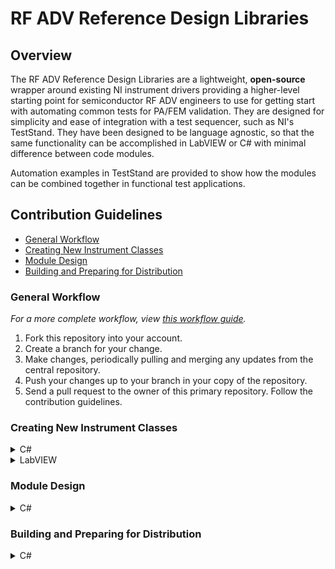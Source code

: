 # RF ADV Reference Design Libraries

## Overview

The RF ADV Reference Design Libraries are a lightweight, **open-source** wrapper around existing NI instrument drivers providing a higher-level starting point for semiconductor RF ADV engineers to use for getting start with automating common tests for PA/FEM validation. They are designed for simplicity and ease of integration with a test sequencer, such as NI's TestStand. They have been designed to be language agnostic, so that the same functionality can be accomplished in LabVIEW or C# with minimal difference between code modules. 

Automation examples in TestStand are provided to show how the modules can be combined together in functional test applications. 

## Contribution Guidelines

 + [General Workflow](#general-workflow)
 + [Creating New Instrument Classes](#creating-new-instrument-classes)
 + [Module Design](#module-design)
 + [Building and Preparing for Distribution](#building-and-preparing-for-distribution)

### General Workflow
*For a more complete workflow, view [this workflow guide](https://decibel.ni.com/content/docs/DOC-37417).*

1. Fork this repository into your account.
2. Create a branch for your change.
3. Make changes, periodically pulling and merging any updates from the central repository.
4. Push your changes up to your branch in your copy of the repository.
5. Send a pull request to the owner of this primary repository. Follow the contribution guidelines.

### Creating New Instrument Classes


<details><summary>C#</summary>

#### Project and File Setup
- Each instrument should be defined as its own class with a basic name *(i.e. Scope, SG, Supply, etc.)*
- Each instrument class has its own project which is added to the **Reference Design Libraries** solution file
- Each class should exist in the `NationalInstruments.ReferenceDesignLibraries` namespace
   - For personalties *(i.e. RFmx WLAN, RFmx LTE)* or specific implementations of protocols *(i.e. RFFE MIPI for digital communication)* the namespace should be a subset of the parent instrument. For example, the full namespace for the RFmx WLAN class is `NationalInstruments.ReferenceDesignLibraries.SA.WLAN`, where `SA` is the parent namespace

#### Versioning

All projects share the **SolutionInfo.cs** file located at the root **Source** directory. This file defines the copyright, trademark, and *AssemblyVersion* parameter for all assemblies. The intention is that when assemblies are built from the solution file, all binaries would share the same *AssemblyVersion* to indicate what build they are from. The *AssemblyFileVersion*, however, is unique to each project. This way, semantic versioning can be properly applied to a single module while not requiring the same for the entire group of assemblies. For example, if a backwards-compatiblity breaking change is made in **Module X**, then the version for that assembly should be increased from 1.x to 2.x. However, it would be inconvenient to upgrade the version numbers of the entire package in this way, and so the *AssemblyFileVersion* is allowed to be controlled per module. This

To setup your project to properly reference the shared **SolutionInfo** file, perform teh following steps:
1) [Add the **SolutionInfo** file as a link](https://theburningmonk.com/2010/03/net-tips-use-a-shared-assemblyinfo-cs-for-your-solution/) to the project files
2) Remove the parameters from the project's **AssemblyInfo** file that are to be defined instead in the **SolutionInfo** file

Each time that a push is made to the master branch of the trunk, the **AssemblyVersion** should be incremented to reflect the change. This version will be used by the automated build and delivery routines to create versioned releases.

</details>
  
<details><summary>LabVIEW</summary>
</details>

### Module Design
<details><summary>C#</summary>

All classes should be implemented [static classes](https://docs.microsoft.com/en-us/dotnet/csharp/programming-guide/classes-and-structs/static-classes-and-static-class-members) for simplicity of implementation in automation and parity with the LabVIEW implementation

#### Structure
- The class should have the following sections, defined in the code via the `#region` tag
   - Type Definitions
   - Configuration
   - Results
 - The class can also implement an optional utilities class for functions that provide supporting functionality. For example, the Digital library includes the following function in the utilities class: `public static ProjectFiles SearchForProjectFiles(string searchDirectory, bool recursiveSearch)`. This does not act on the instrument or apply any settings, but does provide a helpful interface for using the built-in file functions to locate appropriate NI-Digital files.

#### Data Types
- Structs are utilized to pass configuration parameters to the various functions.
   - For each configuration struct, a method returning that struct should be created that returns default values with the name *GetDefault**ConfigurationName***. These default values should be set in such a way that they are reasonable starting configurations for a majority of applications, and should not be set for specific hardware.
- See the following example from the [Digital](dotNET/Source/Digital/Digital.cs) library:

```c#
public struct TriggerConfiguration
{
    public TriggerType BurstTriggerType;
    public DigitalEdge DigitalEdgeType;
    public string DigitalEdgeSource;
}
public static TriggerConfiguration GetDefaultTriggerConfiguration()
{
    return new TriggerConfiguration
    {
        BurstTriggerType = TriggerType.StartTrigger,
        DigitalEdgeType = DigitalEdge.Rising,
        DigitalEdgeSource = "PXI_Trig0",
    };
}
```
- Structs should also be used for passing function results back to a function if more than one parameter is returned
- The structs should only contain configuration information; instrument handles should be passed separately

#### Exception Handling
- Generally, it is acceptable to allow the underlying driver to throw exceptions that will be clearly understood by the developer
   - For example, it is not necessary to check for a valid session handle at the beginning of class method, as the driver itself will provide the necessary exception at the first function call. It is also not necessary in most cases to check if parameters are in range as the driver will do so automatically.
- Class methods **should generate exceptions** when input parameters are known to be incorrect such that it will produce a non-intuitive driver error, or an error at some other point later on after the class method. 
   - For example, the [SG](/dotNET/Source/SG/SG.cs) class has a method to generate a packet at a certain duty cycle. If 0% is specified as the requested duty cycle, the driver will throw an error due to errors in the generation script. This will not, however, provide any indication tothrown to indicate the source of the error.
 the developer of the actual problem, and so an `ArgumentOutOfRangeException` exception should be 
</details>


### Building and Preparing for Distribution

<details><summary>C#</summary>
   
- The release build directory for a class should be set as a relative path to the *Builds* directory, on the same level as the *Source* directory. This is very important so that the automatic build and release tools can properly find the referenced DLLs in order to prepare them for distribution.
- Ensure that the [CopyLocal property](https://docs.microsoft.com/en-us/dotnet/api/vslangproj.reference.copylocal?view=visualstudiosdk-2017) is set to **False** for all references in the project to instrument drivers or dependent components of the drivers. This is to ensure that when the project is built, *only* the compiled DLL for the project and any sub-module dependencies will be placed in the build directory. Because use of these libraries requires the proper instrument drivers to be installed on disk, the appropriate DLLs should already be in the GAC and therefore the local copies are unecessary and add to the size of any releases generated.
- The *AssemblyName* property under **Project Properties » Application » Assembly Name** should match the namespace for the class

</details>
